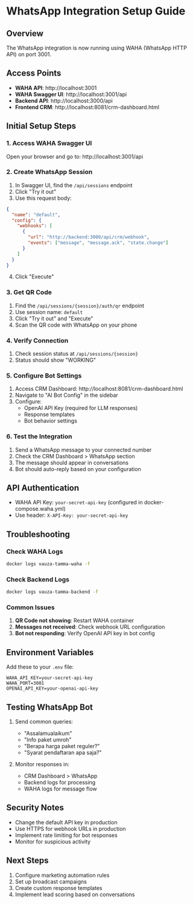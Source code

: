 # WhatsApp Integration Setup Guide

## Overview
The WhatsApp integration is now running using WAHA (WhatsApp HTTP API) on port 3001.

## Access Points

- **WAHA API**: http://localhost:3001
- **WAHA Swagger UI**: http://localhost:3001/api
- **Backend API**: http://localhost:3000/api
- **Frontend CRM**: http://localhost:8081/crm-dashboard.html

## Initial Setup Steps

### 1. Access WAHA Swagger UI
Open your browser and go to: http://localhost:3001/api

### 2. Create WhatsApp Session
1. In Swagger UI, find the `/api/sessions` endpoint
2. Click "Try it out"
3. Use this request body:
```json
{
  "name": "default",
  "config": {
    "webhooks": [
      {
        "url": "http://backend:3000/api/crm/webhook",
        "events": ["message", "message.ack", "state.change"]
      }
    ]
  }
}
```
4. Click "Execute"

### 3. Get QR Code
1. Find the `/api/sessions/{session}/auth/qr` endpoint
2. Use session name: `default`
3. Click "Try it out" and "Execute"
4. Scan the QR code with WhatsApp on your phone

### 4. Verify Connection
1. Check session status at `/api/sessions/{session}`
2. Status should show "WORKING"

### 5. Configure Bot Settings
1. Access CRM Dashboard: http://localhost:8081/crm-dashboard.html
2. Navigate to "AI Bot Config" in the sidebar
3. Configure:
   - OpenAI API Key (required for LLM responses)
   - Response templates
   - Bot behavior settings

### 6. Test the Integration
1. Send a WhatsApp message to your connected number
2. Check the CRM Dashboard > WhatsApp section
3. The message should appear in conversations
4. Bot should auto-reply based on your configuration

## API Authentication
- WAHA API Key: `your-secret-api-key` (configured in docker-compose.waha.yml)
- Use header: `X-API-Key: your-secret-api-key`

## Troubleshooting

### Check WAHA Logs
```bash
docker logs vauza-tamma-waha -f
```

### Check Backend Logs
```bash
docker logs vauza-tamma-backend -f
```

### Common Issues
1. **QR Code not showing**: Restart WAHA container
2. **Messages not received**: Check webhook URL configuration
3. **Bot not responding**: Verify OpenAI API key in bot config

## Environment Variables
Add these to your `.env` file:
```env
WAHA_API_KEY=your-secret-api-key
WAHA_PORT=3001
OPENAI_API_KEY=your-openai-api-key
```

## Testing WhatsApp Bot

1. Send common queries:
   - "Assalamualaikum"
   - "Info paket umroh"
   - "Berapa harga paket reguler?"
   - "Syarat pendaftaran apa saja?"

2. Monitor responses in:
   - CRM Dashboard > WhatsApp
   - Backend logs for processing
   - WAHA logs for message flow

## Security Notes
- Change the default API key in production
- Use HTTPS for webhook URLs in production
- Implement rate limiting for bot responses
- Monitor for suspicious activity

## Next Steps
1. Configure marketing automation rules
2. Set up broadcast campaigns
3. Create custom response templates
4. Implement lead scoring based on conversations